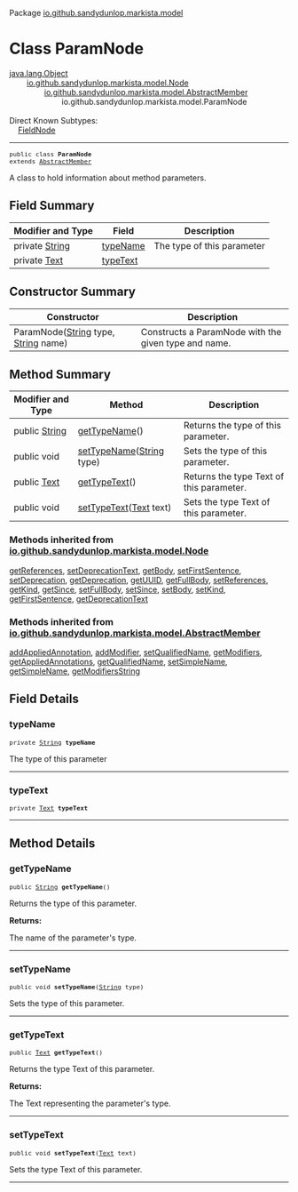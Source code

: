 Package [io.github.sandydunlop.markista.model](index.md)

# Class ParamNode
[java.lang.Object](https://docs.oracle.com/en/java/javase/24/docs/api/java.base/java/lang/Object.html)<br/>
        [io.github.sandydunlop.markista.model.Node](Node.md)<br/>
                [io.github.sandydunlop.markista.model.AbstractMember](AbstractMember.md)<br/>
                        io.github.sandydunlop.markista.model.ParamNode<br/>
<br/>
Direct Known Subtypes:<br/>
    [FieldNode](FieldNode.md)


----

<span style="font-family: monospace; font-size: 80%;">public class __ParamNode__<br/>extends [AbstractMember](AbstractMember.md)
</span>

A class to hold information about method parameters.


## Field Summary

| Modifier and Type                                                                                    | Field                 | Description                |
|------------------------------------------------------------------------------------------------------|-----------------------|----------------------------|
| private [String](https://docs.oracle.com/en/java/javase/24/docs/api/java.base/java/lang/String.html) | [typeName](#typename) | The type of this parameter |
| private [Text](Text.md)                                                                              | [typeText](#typetext) |                            |



## Constructor Summary

| Constructor                                                                                                                                                                                                     | Description                                          |
|-----------------------------------------------------------------------------------------------------------------------------------------------------------------------------------------------------------------|------------------------------------------------------|
| ParamNode([String](https://docs.oracle.com/en/java/javase/24/docs/api/java.base/java/lang/String.html) type, [String](https://docs.oracle.com/en/java/javase/24/docs/api/java.base/java/lang/String.html) name) | Constructs a ParamNode with the given type and name. |



## Method Summary

| Modifier and Type                                                                                   | Method                                                                                                                         | Description                              |
|-----------------------------------------------------------------------------------------------------|--------------------------------------------------------------------------------------------------------------------------------|------------------------------------------|
| public [String](https://docs.oracle.com/en/java/javase/24/docs/api/java.base/java/lang/String.html) | [getTypeName](#gettypename)()                                                                                                  | Returns the type of this parameter.      |
| public void                                                                                         | [setTypeName](#settypename)([String](https://docs.oracle.com/en/java/javase/24/docs/api/java.base/java/lang/String.html) type) | Sets the type of this parameter.         |
| public [Text](Text.md)                                                                              | [getTypeText](#gettypetext)()                                                                                                  | Returns the type Text of this parameter. |
| public void                                                                                         | [setTypeText](#settypetext)([Text](Text.md) text)                                                                              | Sets the type Text of this parameter.    |


### Methods inherited from [io.github.sandydunlop.markista.model.Node](Node.md)

[getReferences](Node.md#getreferences), [setDeprecationText](Node.md#setdeprecationtext), [getBody](Node.md#getbody), [setFirstSentence](Node.md#setfirstsentence), [setDeprecation](Node.md#setdeprecation), [getDeprecation](Node.md#getdeprecation), [getUUID](Node.md#getuuid), [getFullBody](Node.md#getfullbody), [setReferences](Node.md#setreferences), [getKind](Node.md#getkind), [getSince](Node.md#getsince), [setFullBody](Node.md#setfullbody), [setSince](Node.md#setsince), [setBody](Node.md#setbody), [setKind](Node.md#setkind), [getFirstSentence](Node.md#getfirstsentence), [getDeprecationText](Node.md#getdeprecationtext)

### Methods inherited from [io.github.sandydunlop.markista.model.AbstractMember](AbstractMember.md)

[addAppliedAnnotation](AbstractMember.md#addappliedannotation), [addModifier](AbstractMember.md#addmodifier), [setQualifiedName](AbstractMember.md#setqualifiedname), [getModifiers](AbstractMember.md#getmodifiers), [getAppliedAnnotations](AbstractMember.md#getappliedannotations), [getQualifiedName](AbstractMember.md#getqualifiedname), [setSimpleName](AbstractMember.md#setsimplename), [getSimpleName](AbstractMember.md#getsimplename), [getModifiersString](AbstractMember.md#getmodifiersstring)


## Field Details

### typeName

<span style="font-family: monospace; font-size: 80%;">private [String](https://docs.oracle.com/en/java/javase/24/docs/api/java.base/java/lang/String.html) __typeName__</span>

The type of this parameter


---

### typeText

<span style="font-family: monospace; font-size: 80%;">private [Text](Text.md) __typeText__</span>




---


## Method Details

### getTypeName

<span style="font-family: monospace; font-size: 80%;">public [String](https://docs.oracle.com/en/java/javase/24/docs/api/java.base/java/lang/String.html) __getTypeName__()</span>

Returns the type of this parameter.

**Returns:**

The name of the parameter's type.


---

### setTypeName

<span style="font-family: monospace; font-size: 80%;">public void __setTypeName__([String](https://docs.oracle.com/en/java/javase/24/docs/api/java.base/java/lang/String.html) type)</span>

Sets the type of this parameter.


---

### getTypeText

<span style="font-family: monospace; font-size: 80%;">public [Text](Text.md) __getTypeText__()</span>

Returns the type Text of this parameter.

**Returns:**

The Text representing the parameter's type.


---

### setTypeText

<span style="font-family: monospace; font-size: 80%;">public void __setTypeText__([Text](Text.md) text)</span>

Sets the type Text of this parameter.


---

